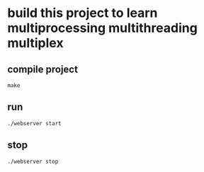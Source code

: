 # build this project to learn multiprocessing multithreading multiplex

## compile project
```
make
```
## run
```
./webserver start
```
## stop
```
./webserver stop
```
